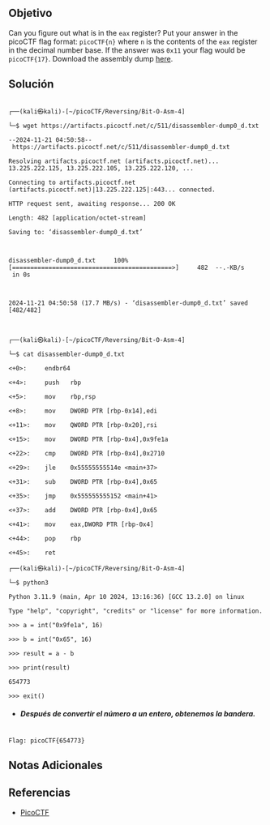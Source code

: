 ## Objetivo

Can you figure out what is in the `eax` register? Put your answer in the picoCTF flag format: `picoCTF{n}` where `n` is the contents of the `eax` register in the decimal number base. If the answer was `0x11` your flag would be `picoCTF{17}`. Download the assembly dump [here](https://artifacts.picoctf.net/c/511/disassembler-dump0_d.txt).

## Solución

```

┌──(kali㉿kali)-[~/picoCTF/Reversing/Bit-O-Asm-4]

└─$ wget https://artifacts.picoctf.net/c/511/disassembler-dump0_d.txt

--2024-11-21 04:50:58--  https://artifacts.picoctf.net/c/511/disassembler-dump0_d.txt

Resolving artifacts.picoctf.net (artifacts.picoctf.net)... 13.225.222.125, 13.225.222.105, 13.225.222.120, ...

Connecting to artifacts.picoctf.net (artifacts.picoctf.net)|13.225.222.125|:443... connected.

HTTP request sent, awaiting response... 200 OK

Length: 482 [application/octet-stream]

Saving to: ‘disassembler-dump0_d.txt’

  

disassembler-dump0_d.txt     100%[============================================>]     482  --.-KB/s    in 0s      

  

2024-11-21 04:50:58 (17.7 MB/s) - ‘disassembler-dump0_d.txt’ saved [482/482]

  

┌──(kali㉿kali)-[~/picoCTF/Reversing/Bit-O-Asm-4]

└─$ cat disassembler-dump0_d.txt

<+0>:     endbr64

<+4>:     push   rbp

<+5>:     mov    rbp,rsp

<+8>:     mov    DWORD PTR [rbp-0x14],edi

<+11>:    mov    QWORD PTR [rbp-0x20],rsi

<+15>:    mov    DWORD PTR [rbp-0x4],0x9fe1a

<+22>:    cmp    DWORD PTR [rbp-0x4],0x2710

<+29>:    jle    0x55555555514e <main+37>

<+31>:    sub    DWORD PTR [rbp-0x4],0x65

<+35>:    jmp    0x555555555152 <main+41>

<+37>:    add    DWORD PTR [rbp-0x4],0x65

<+41>:    mov    eax,DWORD PTR [rbp-0x4]

<+44>:    pop    rbp

<+45>:    ret

┌──(kali㉿kali)-[~/picoCTF/Reversing/Bit-O-Asm-4]

└─$ python3

Python 3.11.9 (main, Apr 10 2024, 13:16:36) [GCC 13.2.0] on linux

Type "help", "copyright", "credits" or "license" for more information.

>>> a = int("0x9fe1a", 16)

>>> b = int("0x65", 16)

>>> result = a - b

>>> print(result)

654773

>>> exit()

```

  

- ##### Después de convertir el número a un entero, obtenemos la bandera.

```

Flag: picoCTF{654773}

```

## Notas Adicionales

## Referencias

- [PicoCTF](https://play.picoctf.org)